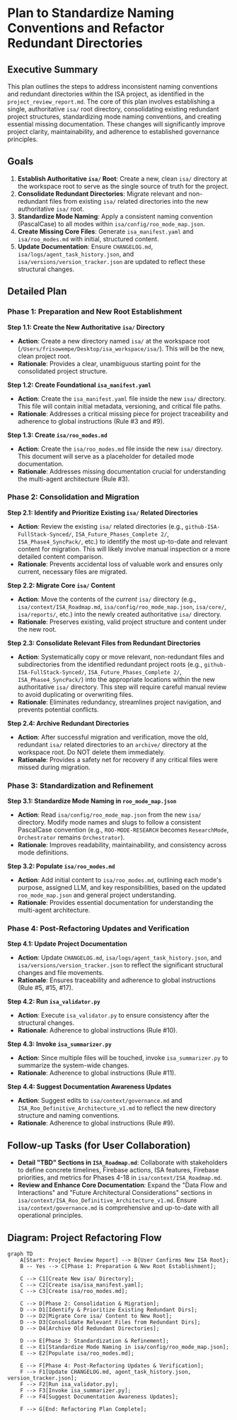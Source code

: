 # Plan to Standardize Naming Conventions and Refactor Redundant Directories

## Executive Summary

This plan outlines the steps to address inconsistent naming conventions and redundant directories within the ISA project, as identified in the `project_review_report.md`. The core of this plan involves establishing a single, authoritative `isa/` root directory, consolidating existing redundant project structures, standardizing mode naming conventions, and creating essential missing documentation. These changes will significantly improve project clarity, maintainability, and adherence to established governance principles.

## Goals

1.  **Establish Authoritative `isa/` Root**: Create a new, clean `isa/` directory at the workspace root to serve as the single source of truth for the project.
2.  **Consolidate Redundant Directories**: Migrate relevant and non-redundant files from existing `isa/` related directories into the new authoritative `isa/` root.
3.  **Standardize Mode Naming**: Apply a consistent naming convention (PascalCase) to all modes within `isa/config/roo_mode_map.json`.
4.  **Create Missing Core Files**: Generate `isa_manifest.yaml` and `isa/roo_modes.md` with initial, structured content.
5.  **Update Documentation**: Ensure `CHANGELOG.md`, `isa/logs/agent_task_history.json`, and `isa/versions/version_tracker.json` are updated to reflect these structural changes.

## Detailed Plan

### Phase 1: Preparation and New Root Establishment

**Step 1.1: Create the New Authoritative `isa/` Directory**
*   **Action**: Create a new directory named `isa/` at the workspace root (`/Users/frisowempe/Desktop/isa_workspace/isa/`). This will be the new, clean project root.
*   **Rationale**: Provides a clear, unambiguous starting point for the consolidated project structure.

**Step 1.2: Create Foundational `isa_manifest.yaml`**
*   **Action**: Create the `isa_manifest.yaml` file inside the new `isa/` directory. This file will contain initial metadata, versioning, and critical file paths.
*   **Rationale**: Addresses a critical missing piece for project traceability and adherence to global instructions (Rule #3 and #9).

**Step 1.3: Create `isa/roo_modes.md`**
*   **Action**: Create the `isa/roo_modes.md` file inside the new `isa/` directory. This document will serve as a placeholder for detailed mode documentation.
*   **Rationale**: Addresses missing documentation crucial for understanding the multi-agent architecture (Rule #3).

### Phase 2: Consolidation and Migration

**Step 2.1: Identify and Prioritize Existing `isa/` Related Directories**
*   **Action**: Review the existing `isa/` related directories (e.g., `github-ISA-FullStack-Synced/`, `ISA_Future_Phases_Complete 2/`, `ISA_Phase4_SyncPack/`, etc.) to identify the most up-to-date and relevant content for migration. This will likely involve manual inspection or a more detailed content comparison.
*   **Rationale**: Prevents accidental loss of valuable work and ensures only current, necessary files are migrated.

**Step 2.2: Migrate Core `isa/` Content**
*   **Action**: Move the contents of the *current* `isa/` directory (e.g., `isa/context/ISA_Roadmap.md`, `isa/config/roo_mode_map.json`, `isa/core/`, `isa/reports/`, etc.) into the newly created authoritative `isa/` directory.
*   **Rationale**: Preserves existing, valid project structure and content under the new root.

**Step 2.3: Consolidate Relevant Files from Redundant Directories**
*   **Action**: Systematically copy or move relevant, non-redundant files and subdirectories from the identified redundant project roots (e.g., `github-ISA-FullStack-Synced/`, `ISA_Future_Phases_Complete 2/`, `ISA_Phase4_SyncPack/`) into the appropriate locations within the new authoritative `isa/` directory. This step will require careful manual review to avoid duplicating or overwriting files.
*   **Rationale**: Eliminates redundancy, streamlines project navigation, and prevents potential conflicts.

**Step 2.4: Archive Redundant Directories**
*   **Action**: After successful migration and verification, move the old, redundant `isa/` related directories to an `archive/` directory at the workspace root. Do NOT delete them immediately.
*   **Rationale**: Provides a safety net for recovery if any critical files were missed during migration.

### Phase 3: Standardization and Refinement

**Step 3.1: Standardize Mode Naming in `roo_mode_map.json`**
*   **Action**: Read `isa/config/roo_mode_map.json` from the new `isa/` directory. Modify mode names and slugs to follow a consistent PascalCase convention (e.g., `ROO-MODE-RESEARCH` becomes `ResearchMode`, `Orchestrator` remains `Orchestrator`).
*   **Rationale**: Improves readability, maintainability, and consistency across mode definitions.

**Step 3.2: Populate `isa/roo_modes.md`**
*   **Action**: Add initial content to `isa/roo_modes.md`, outlining each mode's purpose, assigned LLM, and key responsibilities, based on the updated `roo_mode_map.json` and general project understanding.
*   **Rationale**: Provides essential documentation for understanding the multi-agent architecture.

### Phase 4: Post-Refactoring Updates and Verification

**Step 4.1: Update Project Documentation**
*   **Action**: Update `CHANGELOG.md`, `isa/logs/agent_task_history.json`, and `isa/versions/version_tracker.json` to reflect the significant structural changes and file movements.
*   **Rationale**: Ensures traceability and adherence to global instructions (Rule #5, #15, #17).

**Step 4.2: Run `isa_validator.py`**
*   **Action**: Execute `isa_validator.py` to ensure consistency after the structural changes.
*   **Rationale**: Adherence to global instructions (Rule #10).

**Step 4.3: Invoke `isa_summarizer.py`**
*   **Action**: Since multiple files will be touched, invoke `isa_summarizer.py` to summarize the system-wide changes.
*   **Rationale**: Adherence to global instructions (Rule #11).

**Step 4.4: Suggest Documentation Awareness Updates**
*   **Action**: Suggest edits to `isa/context/governance.md` and `ISA_Roo_Definitive_Architecture_v1.md` to reflect the new directory structure and naming conventions.
*   **Rationale**: Adherence to global instructions (Rule #9).

## Follow-up Tasks (for User Collaboration)

*   **Detail "TBD" Sections in `ISA_Roadmap.md`**: Collaborate with stakeholders to define concrete timelines, Firebase actions, ISA features, Firebase priorities, and metrics for Phases 4-18 in `isa/context/ISA_Roadmap.md`.
*   **Review and Enhance Core Documentation**: Expand the "Data Flow and Interactions" and "Future Architectural Considerations" sections in `isa/context/ISA_Roo_Definitive_Architecture_v1.md`. Ensure `isa/context/governance.md` is comprehensive and up-to-date with all operational principles.

## Diagram: Project Refactoring Flow

```mermaid
graph TD
    A[Start: Project Review Report] --> B{User Confirms New ISA Root};
    B -- Yes --> C[Phase 1: Preparation & New Root Establishment];

    C --> C1[Create New isa/ Directory];
    C --> C2[Create isa/isa_manifest.yaml];
    C --> C3[Create isa/roo_modes.md];

    C --> D[Phase 2: Consolidation & Migration];
    D --> D1[Identify & Prioritize Existing Redundant Dirs];
    D --> D2[Migrate Core isa/ Content to New Root];
    D --> D3[Consolidate Relevant Files from Redundant Dirs];
    D --> D4[Archive Old Redundant Directories];

    D --> E[Phase 3: Standardization & Refinement];
    E --> E1[Standardize Mode Naming in isa/config/roo_mode_map.json];
    E --> E2[Populate isa/roo_modes.md];

    E --> F[Phase 4: Post-Refactoring Updates & Verification];
    F --> F1[Update CHANGELOG.md, agent_task_history.json, version_tracker.json];
    F --> F2[Run isa_validator.py];
    F --> F3[Invoke isa_summarizer.py];
    F --> F4[Suggest Documentation Awareness Updates];

    F --> G[End: Refactoring Plan Complete];